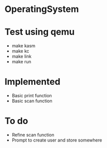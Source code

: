 # OperatingSystem

# Test using qemu
* make kasm
* make kc
* make link
* make run

# Implemented
* Basic print function
* Basic scan function

# To do
* Refine scan function
* Prompt to create user and store somewhere
